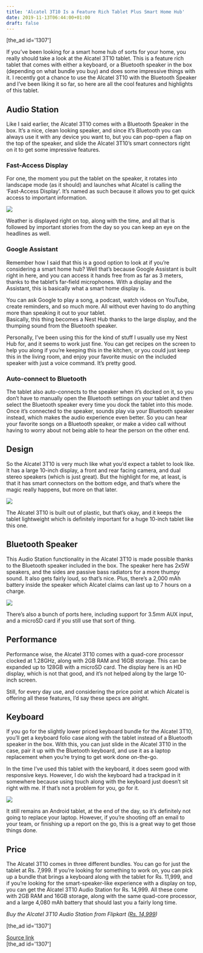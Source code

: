 ```yaml
---
title: 'Alcatel 3T10 Is a Feature Rich Tablet Plus Smart Home Hub'
date: 2019-11-13T06:44:00+01:00
draft: false
---
```


\[the\_ad id='1307'\]  
  

  

If you’ve been looking for a smart home hub of sorts for your home, you really should take a look at the Alcatel 3T10 tablet. This is a feature rich tablet that comes with either a keyboard, or a Bluetooth speaker in the box (depending on what bundle you buy) and does some impressive things with it. I recently got a chance to use the Alcatel 3T10 with the Bluetooth Speaker and I’ve been liking it so far, so here are all the cool features and highlights of this tablet.  

Audio Station
-------------

  

Like I said earlier, the Alcatel 3T10 comes with a Bluetooth Speaker in the box. It’s a nice, clean looking speaker, and since it’s Bluetooth you can always use it with any device you want to, but you can pop-open a flap on the top of the speaker, and slide the Alcatel 3T10’s smart connectors right on it to get some impressive features.  

### Fast-Access Display

  

For one, the moment you put the tablet on the speaker, it rotates into landscape mode (as it should) and launches what Alcatel is calling the ‘Fast-Access Display’. It’s named as such because it allows you to get quick access to important information.  

![](https://beebom.com/wp-content/uploads/2019/11/alcatel-3t10-fast-access-display.jpg)

Weather is displayed right on top, along with the time, and all that is followed by important stories from the day so you can keep an eye on the headlines as well.  

### Google Assistant

  

Remember how I said that this is a good option to look at if you’re considering a smart home hub? Well that’s because Google Assistant is built right in here, and you can access it hands free from as far as 3 meters, thanks to the tablet’s far-field microphones. With a display and the Assistant, this is basically what a smart home display is.  

You can ask Google to play a song, a podcast, watch videos on YouTube, create reminders, and so much more. All without ever having to do anything more than speaking it out to your tablet.  
Basically, this thing becomes a Nest Hub thanks to the large display, and the thumping sound from the Bluetooth speaker.  

Personally, I’ve been using this for the kind of stuff I usually use my Nest Hub for, and it seems to work just fine. You can get recipes on the screen to help you along if you’re keeping this in the kitchen, or you could just keep this in the living room, and enjoy your favorite music on the included speaker with just a voice command. It’s pretty good.  

### Auto-connect to Bluetooth

  

The tablet also auto-connects to the speaker when it’s docked on it, so you don’t have to manually open the Bluetooth settings on your tablet and then select the Bluetooth speaker every time you dock the tablet into this mode. Once it’s connected to the speaker, sounds play via your Bluetooth speaker instead, which makes the audio experience even better. So you can hear your favorite songs on a Bluetooth speaker, or make a video call without having to worry about not being able to hear the person on the other end.

  
  

  

Design
------

  

So the Alcatel 3T10 is very much like what you’d expect a tablet to look like. It has a large 10-inch display, a front and rear facing camera, and dual stereo speakers (which is just great). But the highlight for me, at least, is that it has smart connectors on the bottom edge, and that’s where the magic really happens, but more on that later.  

![](https://beebom.com/wp-content/uploads/2019/11/alcatel-3t10.jpg)

The Alcatel 3T10 is built out of plastic, but that’s okay, and it keeps the tablet lightweight which is definitely important for a huge 10-inch tablet like this one.  

Bluetooth Speaker
-----------------

  

This Audio Station functionality in the Alcatel 3T10 is made possible thanks to the Bluetooth speaker included in the box. The speaker here has 2x5W speakers, and the sides are passive bass radiators for a more thumpy sound. It also gets fairly loud, so that’s nice. Plus, there’s a 2,000 mAh battery inside the speaker which Alcatel claims can last up to 7 hours on a charge.  

![](https://beebom.com/wp-content/uploads/2019/11/alcatel-3t10-bluetooth-speaker.jpg)

There’s also a bunch of ports here, including support for 3.5mm AUX input, and a microSD card if you still use that sort of thing.  

Performance
-----------

  

Performance wise, the Alcatel 3T10 comes with a quad-core processor clocked at 1.28GHz, along with 2GB RAM and 16GB storage. This can be expanded up to 128GB with a microSD card. The display here is an HD display, which is not that good, and it’s not helped along by the large 10-inch screen.  

Still, for every day use, and considering the price point at which Alcatel is offering all these features, I’d say these specs are alright.  

Keyboard
--------

  

If you go for the slightly lower priced keyboard bundle for the Alcatel 3T10, you’ll get a keyboard folio case along with the tablet instead of a Bluetooth speaker in the box. With this, you can just slide in the Alcatel 3T10 in the case, pair it up with the Bluetooth keyboard, and use it as a laptop replacement when you’re trying to get work done on-the-go.

  
  

  

In the time I’ve used this tablet with the keyboard, it does seem good with responsive keys. However, I do wish the keyboard had a trackpad in it somewhere because using touch along with the keyboard just doesn’t sit right with me. If that’s not a problem for you, go for it.  

![](https://beebom.com/wp-content/uploads/2019/11/alcatel-3t10-keyboard.jpg)

It still remains an Android tablet, at the end of the day, so it’s definitely not going to replace your laptop. However, if you’re shooting off an email to your team, or finishing up a report on the go, this is a great way to get those things done.  

Price
-----

  

The Alcatel 3T10 comes in three different bundles. You can go for just the tablet at Rs. 7,999. If you’re looking for something to work on, you can pick up a bundle that brings a keyboard along with the tablet for Rs. 11,999, and if you’re looking for the smart-speaker-like experience with a display on top, you can get the Alcatel 3T10 Audio Station for Rs. 14,999. All these come with 2GB RAM and 16GB storage, along with the same quad-core processor, and a large 4,080 mAh battery that should last you a fairly long time.  

_Buy the Alcatel 3T10 Audio Station from Flipkart ([Rs. 14,999](http://fkrt.it/g9Q3rfuuuN))_  

  
  
\[the\_ad id='1307'\]  
  
[Source link](https://beebom.com/alcatel-3t10-smart-home-hub-tablet/)  
\[the\_ad id='1307'\]
